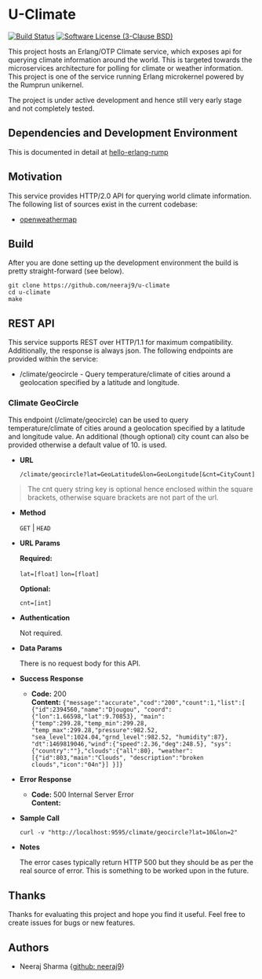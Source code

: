 # U-Climate

[![Build Status](https://travis-ci.org/neeraj9/u-climate.svg?branch=master)](https://travis-ci.org/neeraj9/u-climate)
[![Software License (3-Clause BSD)](https://img.shields.io/badge/license-BSD%203--Clause-blue.svg?style=flat-square)](http://opensource.org/licenses/BSD-3-Clause)

This project hosts an Erlang/OTP Climate service, which exposes api for querying
climate information around the world. This is targeted towards the
microservices architecture for polling for climate or weather information.
This project is one of the service running Erlang microkernel powered
by the Rumprun unikernel.

The project is under active development and hence still very early stage
and not completely tested.

## Dependencies and Development Environment

This is documented in detail at
[hello-erlang-rump](https://github.com/neeraj9/hello-erlang-rump/blob/master/readme.md)

## Motivation

This service provides HTTP/2.0 API for querying world climate information.
The following list of sources exist in the current codebase:

* [openweathermap](http://openweathermap.org/)

## Build

After you are done setting up the development environment the build is
pretty straight-forward (see below).

    git clone https://github.com/neeraj9/u-climate
    cd u-climate
    make

## REST API

This service supports REST over HTTP/1.1 for maximum compatibility.
Additionally, the response is always json. The following endpoints
are provided within the service:

* /climate/geocircle - Query temperature/climate of cities around
  a geolocation specified by a latitude and longitude.

### Climate GeoCircle

This endpoint (/climate/geocircle) can be used to query temperature/climate of
cities around a geolocation specified by a latitude and longitude value. An
additional (though optional) city count can also be provided otherwise a
default value of 10. is used.

* **URL**

  `/climate/geocircle?lat=GeoLatitude&lon=GeoLongitude[&cnt=CityCount]`

> The cnt query string key is optional hence enclosed within the square
> brackets, otherwise square brackets are not part of the url.

* **Method**

  `GET` | `HEAD`

* **URL Params**

  **Required:**

  `lat=[float]`
  `lon=[float]`

  **Optional:**

  `cnt=[int]`

* **Authentication**

  Not required.

* **Data Params**

  There is no request body for this API.

* **Success Response**

  * **Code:** 200 <br />
    **Content:** `{"message":"accurate","cod":"200","count":1,"list":[
                    {"id":2394560,"name":"Djougou",
                     "coord":{"lon":1.66598,"lat":9.70853},
                     "main":{"temp":299.28,"temp_min":299.28,
                             "temp_max":299.28,"pressure":982.52,
                             "sea_level":1024.04,"grnd_level":982.52,
                             "humidity":87},
                     "dt":1469819046,"wind":{"speed":2.36,"deg":248.5},
                     "sys":{"country":""},"clouds":{"all":80},
                     "weather":[{"id":803,"main":"Clouds",
                                 "description":"broken clouds","icon":"04n"}]
                    }]}`

* **Error Response**

  * **Code:** 500 Internal Server Error <br />
    **Content:** <EMPTY>

* **Sample Call**

  `curl -v "http://localhost:9595/climate/geocircle?lat=10&lon=2"`

* **Notes**

  The error cases typically return HTTP 500 but they should be as per
  the real source of error. This is something to be worked upon
  in the future.

## Thanks

Thanks for evaluating this project and hope you find it useful.
Feel free to create issues for bugs or new features.

## Authors

* Neeraj Sharma {[github: neeraj9](https://github.com/neeraj9)}
